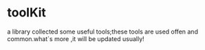 # toolKit
a library collected some useful tools;these tools are used offen and common.what`s more ,it will be updated usually!
